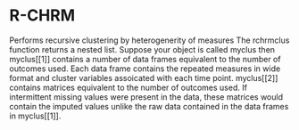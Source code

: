 # R-CHRM
Performs recursive clustering by heterogenerity of measures
The rchrmclus function returns a nested list. 
Suppose your object is called myclus then myclus[[1]] contains a number of data frames equivalent to the number of outcomes used. Each data frame contains the repeated measures in wide format and cluster variables assoicated with each time point. myclus[[2]] contains matrices equivalent to the number of outcomes used. If intermittent missing values were present in the data, these matrices would contain the imputed values unlike the raw data contained in the data frames in myclus[[1]]. 
